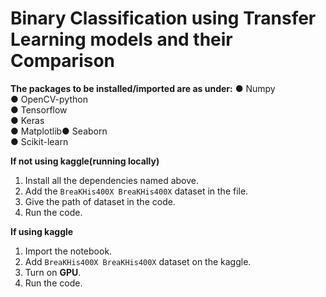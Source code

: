 # Binary Classification using Transfer Learning models and their Comparison

**The packages to be installed/imported are as under:**
● Numpy  
● OpenCV-python  
● Tensorflow	  
● Keras	  
● Matplotlib● Seaborn  
● Scikit-learn  

**If not using kaggle(running locally)**
1. Install all the dependencies named above.
2. Add the `BreaKHis400X
BreaKHis400X` dataset in the file.
3. Give the path of dataset in the code.
4. Run the code.

**If using kaggle**
1. Import the notebook.
2. Add `BreaKHis400X
BreaKHis400X` dataset on the kaggle.
3. Turn on **GPU**. 	 	
4. Run the code.
